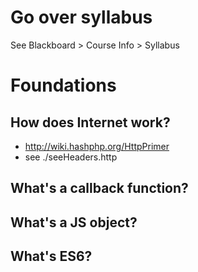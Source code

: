# Go over syllabus

See Blackboard > Course Info > Syllabus

# Foundations

## How does Internet work?

* http://wiki.hashphp.org/HttpPrimer
* see ./seeHeaders.http

## What's a callback function?

## What's a JS object?

## What's ES6?
